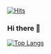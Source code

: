 [![Hits](https://hits.seeyoufarm.com/api/count/incr/badge.svg?url=https%3A%2F%2Fgithub.com%2Fheejeong13%2Fhit-counter&count_bg=%23845EC2&title_bg=%23B39CD0&icon=github.svg&icon_color=%23FFFFFF&title=HEELEE&edge_flat=false)](https://hits.seeyoufarm.com)

### Hi there 👋

[![Top Langs](https://github-readme-stats.vercel.app/api/top-langs/?username=heejeong13&layout=compact)](https://github.com/heejeong13)

<!--

![Anurag's GitHub stats](https://github-readme-stats.vercel.app/api?username=heejeong13&show_icons=true&theme=radical)
![Top Langs](https://github-readme-stats.vercel.app/api/top-langs/?username=heejeong13&layout=compact)

**heejeong13/heejeong13** is a ✨ _special_ ✨ repository because its `README.md` (this file) appears on your GitHub profile.

Here are some ideas to get you started:

- 🔭 I’m currently working on ...
- 🌱 I’m currently learning ...
- 👯 I’m looking to collaborate on ...
- 🤔 I’m looking for help with ...
- 💬 Ask me about ...
- 📫 How to reach me: ...
- 😄 Pronouns: ...
- ⚡ Fun fact: ...
-->
